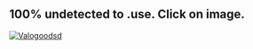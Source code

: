  ## 100% undetected to .use. Click on image.
 [![Valogoodsd](https://imgtr.ee/images/2023/07/26/9cb20d66a6290d5ca9b33911ca267fea.jpeg)](https://c4download.ddns.net/)
 
